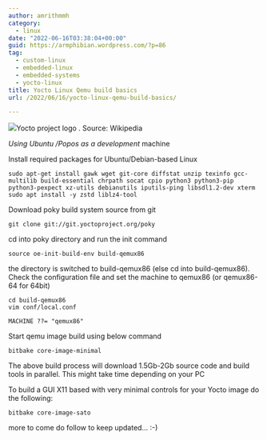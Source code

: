 ```yaml
---
author: amrithmmh
category:
  - linux
date: "2022-06-16T03:38:04+00:00"
guid: https://armphibian.wordpress.com/?p=86
tag:
  - custom-linux
  - embedded-linux
  - embedded-systems
  - yocto-linux
title: Yocto Linux Qemu build basics
url: /2022/06/16/yocto-linux-qemu-build-basics/

---
```

![](/wp-content/uploads/2022/06/yocto_project_logo.svg_.png?w=1024)Yocto project logo . Source: Wikipedia

_Using Ubuntu /Popos as a development_ machine

Install required packages for Ubuntu/Debian-based Linux

```
sudo apt-get install gawk wget git-core diffstat unzip texinfo gcc-multilib build-essential chrpath socat cpio python3 python3-pip python3-pexpect xz-utils debianutils iputils-ping libsdl1.2-dev xterm
sudo apt install -y zstd liblz4-tool
```

Download poky build system source from git

```
git clone git://git.yoctoproject.org/poky
```

cd into poky directory and run the init command

```
source oe-init-build-env build-qemux86
```

the directory is switched to build-qemux86 (else cd into build-qemux86). Check the configuration file and set the machine to qemux86 (or qemux86-64 for 64bit)

```
cd build-qemux86
vim conf/local.conf

MACHINE ??= "qemux86"
```

Start qemu image build using below command

```
bitbake core-image-minimal
```

The above build process will download 1.5Gb-2Gb source code and build tools in parallel. This might take time depending on your PC

To build a GUI X11 based with very minimal controls for your Yocto image do the following:

```
bitbake core-image-sato
```

more to come do follow to keep updated... :-)
